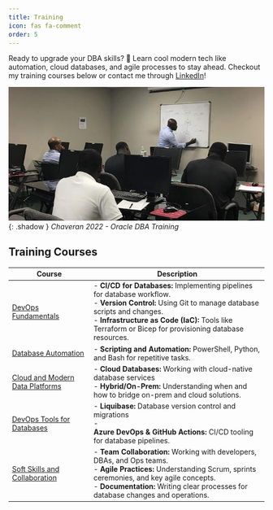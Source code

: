 ```yaml
---
title: Training
icon: fas fa-comment
order: 5
---
```


Ready to upgrade your DBA skills? 🚀 Learn cool modern tech like automation, cloud databases, and agile processes to stay ahead. Checkout my training courses below or contact me through [LinkedIn](https://www.linkedin.com/in/richard-koranteng)!

![Chaveran 2022 - Oracle DBA Training](/assets/img/sample/training.jpg){: .shadow }
_Chaveran 2022 - Oracle DBA Training_

## Training Courses

| Course   	| Description |
|-----------|-------------------|
| [DevOps Fundamentals](#) | - **CI/CD for Databases:** Implementing pipelines for database workflow. <br> - **Version Control:** Using Git to manage database scripts and changes. <br> - **Infrastructure as Code (IaC):** Tools like Terraform or Bicep for provisioning database resources. |
| [Database Automation](#) | - **Scripting and Automation:** PowerShell, Python, and Bash for repetitive tasks. |
| [Cloud and Modern Data Platforms](#) | - **Cloud Databases:** Working with cloud-native database services <br> - **Hybrid/On-Prem:** Understanding when and how to bridge on-prem and cloud solutions. |
| [DevOps Tools for Databases](#) | - **Liquibase:** Database version control and migrations <br> - <br> **Azure DevOps & GitHub Actions:** CI/CD tooling for database pipelines. |
| [Soft Skills and Collaboration](#) | - **Team Collaboration:** Working with developers, DBAs, and Ops teams. <br> - **Agile Practices:** Understanding Scrum, sprints ceremonies, and key agile concepts. <br> - **Documentation:** Writing clear processes for database changes and operations.|